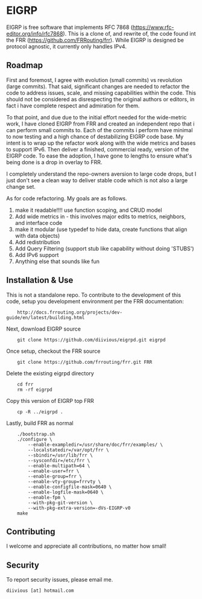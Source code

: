 EIGRP
=========

EIGRP is free software that implements RFC 7868 (https://www.rfc-editor.org/info/rfc7868).
This is a clone of, and rewrite of, the code found int the FRR (https://github.com/FRRouting/frr).
While EIGRP is designed be protocol agnostic, it currently only handles IPv4.


Roadmap
------------------

First and foremost, I agree with evolution (small commits) vs revolution (large commits).  That said, significant changes are needed to refactor the code to address issues, scale, and missing capabilities within the code. This should not be considered as disrespecting the original authors or editors, in fact i have complete respect and admiration for them.

To that point, and due due to the initial effort needed for the wide-metric work, I have cloned EIGRP from FRR and created an independent repo that i can perform small commits to.  Each of the commits i perform have minimal to now testing and a high chance of destabilizing EIGRP code base. My intent is to wrap up the refactor work along with the wide metrics and bases to support IPv6.  Then deliver a finished, commercial ready, version of the EIGRP code. To ease the adoption, I have gone to lengths to ensure what's being done is a drop in overlay to FRR.

I completely understand the repo-owners aversion to large code drops, but I just don't see a clean way to deliver stable code which is not also a large change set.

As for code refactoring.  My goals are as follows.
   1) make it readable!!!! use function scoping, and CRUD model
   2) Add wide metrics in - this involves major edits to metrics, neighbors, and interface code
   3) make it modular (use typedef to hide data, create functions that align with data objects)
   4) Add redistribution
   5) Add Query Filtering (support stub like capability without doing 'STUBS')
   6) Add IPv6 support
   7) Anything else that sounds like fun


Installation & Use
------------------

This is not a standalone repo.  To contribute to the development of this code, setup you development environment per the FRR documentation:

```
	http://docs.frrouting.org/projects/dev-guide/en/latest/building.html
```

Next, download EIGRP source

```
	git clone https://github.com/diivious/eigrpd.git eigrpd
```

Once setup, checkout the FRR source

```
	git clone https://github.com/frrouting/frr.git FRR
```

Delete the existing eigrpd directory

```
	cd frr
	rm -rf eigrpd
```

Copy this version of EIGRP top FRR

```
	cp -R ../eigrpd .
```

Lastly, build FRR as normal

```
	./bootstrap.sh
	./configure \
	    --enable-exampledir=/usr/share/doc/frr/examples/ \
	    --localstatedir=/var/opt/frr \
	    --sbindir=/usr/lib/frr \
	    --sysconfdir=/etc/frr \
	    --enable-multipath=64 \
	    --enable-user=frr \
	    --enable-group=frr \
	    --enable-vty-group=frrvty \
	    --enable-configfile-mask=0640 \
	    --enable-logfile-mask=0640 \
	    --enable-fpm \
	    --with-pkg-git-version \
	    --with-pkg-extra-version=-dVs-EIGRP-v0
	make
```

Contributing
------------

I welcome and appreciate all contributions, no matter how small!


Security
--------

To report security issues, please email me.

```
diivious [at] hotmail.com
```
